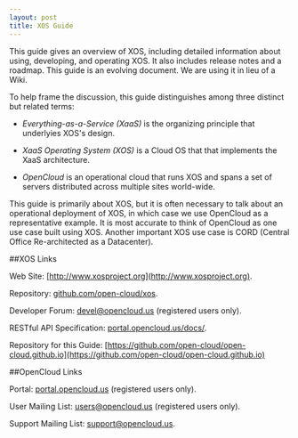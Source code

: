 ```yaml
---
layout: post
title: XOS Guide 
---
```


This guide gives an overview of XOS, including detailed information
about using, developing, and operating XOS. It also includes release
notes and a roadmap. This guide is an evolving document. We are using
it in lieu of a Wiki.

To help frame the discussion, this guide distinguishes among three
distinct but related terms:

* *Everything-as-a-Service (XaaS)* is the organizing principle that
  underlyies XOS's design. 

* *XaaS Operating System (XOS)* is a Cloud OS that that implements the
  XaaS architecture.

* *OpenCloud* is an operational cloud that runs XOS and spans a set of
  servers distributed across multiple sites world-wide.

This guide is primarily about XOS, but it is often necessary to talk
about an operational deployment of XOS, in which case we use OpenCloud
as a representative example. It is most accurate to think of OpenCloud
as one use case built using XOS. Another important XOS use case is CORD
(Central Office Re-architected as a Datacenter).

##XOS Links

Web Site: [http://www.xosproject.org](http://www.xosproject.org).

Repository: [github.com/open-cloud/xos](https://github.com/open-cloud/xos).

Developer Forum:
[devel@opencloud.us](https://groups.google.com/a/opencloud.us/forum/#!forum/devel)
(registered users only).

RESTful API Specification: [portal.opencloud.us/docs/](http://portal.opencloud.us/docs/).

Repository for this Guide: [https://github.com/open-cloud/open-cloud.github.io](https://github.com/open-cloud/open-cloud.github.io)

##OpenCloud Links

Portal: [portal.opencloud.us](http://portal.opencloud.us) (registered
users only).

User Mailing List: <users@opencloud.us> (registered users only).

Support Mailing List: <support@opencloud.us>.
